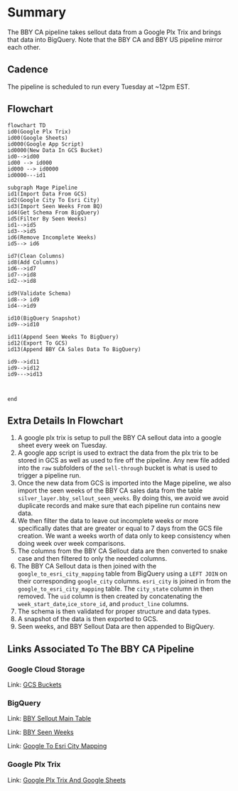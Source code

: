 
# Summary
The BBY CA pipeline takes sellout data from a Google Plx Trix and brings that data into BigQuery. Note that the BBY CA and BBY US pipeline mirror each other.

## Cadence
The pipeline is scheduled to run every Tuesday at ~12pm EST.


## Flowchart

```mermaid
flowchart TD
id0(Google Plx Trix)
id00(Google Sheets)
id000(Google App Script)
id0000(New Data In GCS Bucket)
id0-->id00
id00 --> id000
id000 --> id0000
id0000---id1

subgraph Mage Pipeline
id1(Import Data From GCS)
id2(Google City To Esri City)
id3(Import Seen Weeks From BQ)
id4(Get Schema From BigQuery)
id5(Filter By Seen Weeks)
id1-->id5
id3-->id5
id6(Remove Incomplete Weeks)
id5--> id6

id7(Clean Columns)
id8(Add Columns)
id6-->id7
id7-->id8
id2-->id8

id9(Validate Schema)
id8--> id9
id4-->id9

id10(BigQuery Snapshot)
id9-->id10

id11(Append Seen Weeks To BigQuery)
id12(Export To GCS)
id13(Append BBY CA Sales Data To BigQuery)

id9-->id11
id9-->id12
id9--->id13



end
```
## Extra Details In Flowchart
1. A google plx trix is setup to pull the BBY CA sellout data into a google sheet every week on Tuesday.
2. A google app script is used to extract the data from the plx trix to be stored in GCS as well as used to fire off the pipeline. Any new file added into the `raw` subfolders of the `sell-through` bucket is what is used to trigger a pipeline run.
3. Once the new data from GCS is imported into the Mage pipeline, we also import the seen weeks of the BBY CA sales data from the table `silver_layer.bby_sellout_seen_weeks`. By doing this, we avoid we avoid duplicate records and make sure that each pipeline run contains new data.
4. We then filter the data to leave out incomplete weeks or more specifically dates that are greater or equal to 7 days from the GCS file creation. We want a weeks worth of data only to keep consistency when doing week over week comparisons.
5. The columns from the BBY CA Sellout data are then converted to snake case and then filtered to only the needed columns.
6. The BBY CA Sellout data is then joined with the `google_to_esri_city_mapping` table from BigQuery using a `LEFT JOIN` on their corresponding `google_city` columns. `esri_city` is joined in from the `google_to_esri_city_mapping` table. The `city_state` column in then removed. The `uid` column is then created by concatenating the `week_start_date`,`ice_store_id`, and `product_line` columns.
7. The schema is then validated for proper structure and data types.
8. A snapshot of the data is then exported to GCS.
9. Seen weeks, and BBY Sellout Data are then appended to BigQuery.


## Links Associated To The BBY CA Pipeline

### Google Cloud Storage

Link: [GCS Buckets](https://console.cloud.google.com/storage/browser/sell-through/bby_sellout/ca?pageState=(%22StorageObjectListTable%22:(%22f%22:%22%255B%255D%22))&authuser=0&project=orbital-airfoil-393318&prefix=&forceOnObjectsSortingFiltering=false)


### BigQuery

Link: [BBY Sellout Main Table](https://console.cloud.google.com/bigquery?referrer=search&authuser=0&project=orbital-airfoil-393318&ws=!1m5!1m4!4m3!1sorbital-airfoil-393318!2ssilver_layer!3sbby_sellout&rapt=AEjHL4M3f1x-ugX3r2tv7CC0cfTq6BB4R8m1vz8I7eRwRzIIlweBDeDyb1Szukb44sXCvkGPZQRqkkldaGjC0hco7N8INVwB2iIz_1GXSr4oQIBheX6SdLo&pli=1)

Link: [BBY Seen Weeks](https://console.cloud.google.com/bigquery?referrer=search&authuser=0&project=orbital-airfoil-393318&ws=!1m5!1m4!4m3!1sorbital-airfoil-393318!2ssilver_layer!3sbby_sellout_seen_weeks&rapt=AEjHL4M3f1x-ugX3r2tv7CC0cfTq6BB4R8m1vz8I7eRwRzIIlweBDeDyb1Szukb44sXCvkGPZQRqkkldaGjC0hco7N8INVwB2iIz_1GXSr4oQIBheX6SdLo&pli=1)

Link: [Google To Esri City Mapping](https://console.cloud.google.com/bigquery?referrer=search&authuser=0&project=orbital-airfoil-393318&ws=!1m5!1m4!4m3!1sorbital-airfoil-393318!2ssilver_layer!3sgoogle_to_esri_city_mapping&rapt=AEjHL4M3f1x-ugX3r2tv7CC0cfTq6BB4R8m1vz8I7eRwRzIIlweBDeDyb1Szukb44sXCvkGPZQRqkkldaGjC0hco7N8INVwB2iIz_1GXSr4oQIBheX6SdLo&pli=1)

### Google Plx Trix
Link: [Google Plx Trix And Google Sheets](https://docs.google.com/spreadsheets/d/1fCZYXlIVGgM5Js712ehdhkABy0zDDv9lReyW2O9cjaA/edit?resourcekey=0-gw_FuZqGmF7pg7zGv5W_bg#gid=156467221)